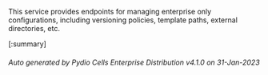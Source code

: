 






This service provides endpoints for managing enterprise only configurations, including versioning policies, template paths, external directories, etc.

[:summary]

###### Auto generated by Pydio Cells Enterprise Distribution v4.1.0 on 31-Jan-2023
